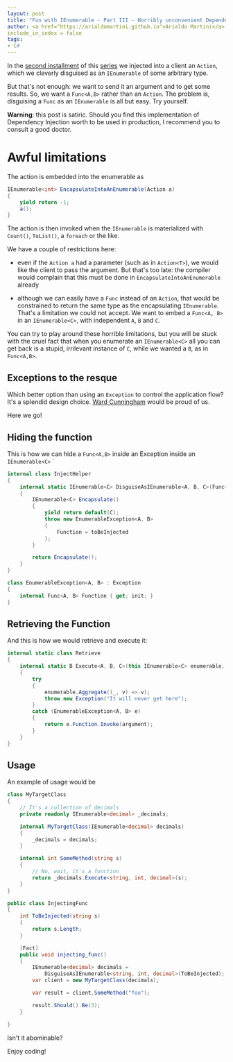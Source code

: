 ```yaml
---
layout: post
title: "Fun with IEnumerable - Part III - Horribly unconvenient Dependency Injection via IEnumerable"
author: <a href="https://arialdomartini.github.io">Arialdo Martini</a>
include_in_index = false
tags:
- C#
---
```


In the [second installment](fun-with-ienumerables-part-2) of this [series](fun-with-ienumerables) we injected into a client an `Action`, which we cleverly disguised as an `IEnumerable` of some arbitrary type.

But that's not enough: we want to send it an argument and to get some results. So, we want a `Func<A,B>` rather than an `Action`. The problem is, disguising a `Func` as an `IEnumerable` is all but easy. Try yourself.

**Warning**: this post is satiric. Should you find this implementation of Dependency Injection worth to be used in production, I recommend you to consult a good doctor.
<!--more-->
# Awful limitations
The action is embedded into the enumerable as

```csharp
IEnumerable<int> EncapsulateIntoAnEnumerable(Action a)
{
    yield return -1;
    a();
}
```

The action is then invoked when the `IEnumerable` is materialized with `Count()`, `ToList()`, a `foreach` or the like.

We have a couple of restrictions here:

* even if the `Action a` had a parameter (such as in `Action<T>`), we would like the client to pass the argument. But that's too late: the compiler would complain that this must be done in `EncapsulateIntoAnEnumerable` already

* although we can easily have a `Func` instead of an `Action`, that would be constrained to return the same type as the encapsulating `IEnumerable`. That's a limitation we could not accept. We want to embed a `Func<A, B>` in an `IEnumerable<C>`, with independent `A`, `B` and `C`.

You can try to play around these horrible limitations, but you will be stuck with the cruel fact that when you enumerate an `IEnumerable<C>` all you can get back is a stupid, irrilevant instance of `C`, while we wanted a `B`, as in `Func<A,B>`. 


## Exceptions to the resque
Which better option than using an `Exception` to control the application flow? It's a splendid  design choice. [Ward Cunningham](https://web.archive.org/web/20140430044213/http://c2.com/cgi-bin/wiki?DontUseExceptionsForFlowControl) would be proud of us.

Here we go!

## Hiding the function

This is how we can hide a `Func<A,B>` inside an Exception inside an `IEnumerable<C>`
`
```csharp
internal class InjectHelper
{
    internal static IEnumerable<C> DisguiseAsIEnumerable<A, B, C>(Func<A, B> toBeInjected)
    {
        IEnumerable<C> Encapsulate()
        {
            yield return default(C);
            throw new EnumerableException<A, B>
            {
                Function = toBeInjected
            };
        }

        return Encapsulate();
    }
}

class EnumerableException<A, B> : Exception
{
    internal Func<A, B> Function { get; init; }
}
```


## Retrieving the Function
And this is how we would retrieve and execute it:

```csharp
internal static class Retrieve
{
    internal static B Execute<A, B, C>(this IEnumerable<C> enumerable, A argument)
    {
        try
        {
            enumerable.Aggregate((_, v) => v);
            throw new Exception("It will never get here");
        }
        catch (EnumerableException<A, B> e)
        {
            return e.Function.Invoke(argument);
        }
    }
}
```

## Usage
An example of usage would be

```csharp
class MyTargetClass
{
    // It's a collection of decimals
    private readonly IEnumerable<decimal> _decimals;

    internal MyTargetClass(IEnumerable<decimal> decimals)
    {
        _decimals = decimals;
    }

    internal int SomeMethod(string s)
    {
        // No, wait, it's a function
        return _decimals.Execute<string, int, decimal>(s);
    }
}

public class InjectingFunc
{
    int ToBeInjected(string s)
    {
        return s.Length;
    }    

    [Fact]
    public void injecting_func()
    {
        IEnumerable<decimal> decimals =
            DisguiseAsIEnumerable<string, int, decimal>(ToBeInjected);
        var client = new MyTargetClass(decimals);

        var result = client.SomeMethod("foo");

        result.Should().Be(3);
    }

}
```

Isn't it abominable?

Enjoy coding!

